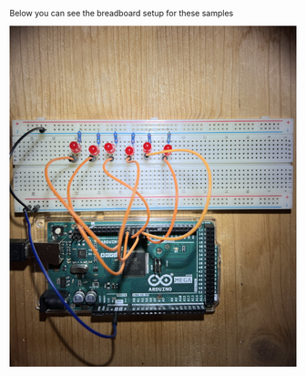 Below you can see the breadboard setup for these samples

![Alt text](/arduino/ledsamples/20221114_203946061_iOS.jpg?raw=true "Screenshot")
